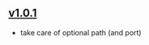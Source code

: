 ## [v1.0.1](https://github.com/push2cloud/compiler-cf-app-connections/compare/v1.0.0...v1.0.1)
- take care of optional path (and port)
